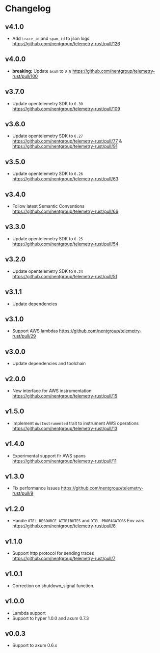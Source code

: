 # Changelog

## v4.1.0

- Add `trace_id` and `span_id` to json logs https://github.com/nentgroup/telemetry-rust/pull/126

## v4.0.0

- **breaking:** Update `axum` to `0.8` https://github.com/nentgroup/telemetry-rust/pull/100

## v3.7.0

- Update opentelemetry SDK to `0.30` https://github.com/nentgroup/telemetry-rust/pull/109

## v3.6.0

- Update opentelemetry SDK to `0.27` https://github.com/nentgroup/telemetry-rust/pull/77 & https://github.com/nentgroup/telemetry-rust/pull/91

## v3.5.0

- Update opentelemetry SDK to `0.26` https://github.com/nentgroup/telemetry-rust/pull/63

## v3.4.0

- Follow latest Semantic Conventions https://github.com/nentgroup/telemetry-rust/pull/66

## v3.3.0

- Update opentelemetry SDK to `0.25` https://github.com/nentgroup/telemetry-rust/pull/54

## v3.2.0

- Update opentelemetry SDK to `0.24` https://github.com/nentgroup/telemetry-rust/pull/51

## v3.1.1

- Update dependencies

## v3.1.0

- Support AWS lambdas https://github.com/nentgroup/telemetry-rust/pull/29

## v3.0.0

- Update dependencies and toolchain

## v2.0.0

- New interface for AWS instrumentation https://github.com/nentgroup/telemetry-rust/pull/15

## v1.5.0

- Implement `AwsInstrumented` trait to instrument AWS operations https://github.com/nentgroup/telemetry-rust/pull/13

## v1.4.0

- Experimental support fir AWS spans https://github.com/nentgroup/telemetry-rust/pull/11

## v1.3.0

- Fix performance issues https://github.com/nentgroup/telemetry-rust/pull/9

## v1.2.0

- Handle `OTEL_RESOURCE_ATTRIBUTES` and `OTEL_PROPAGATORS` Env vars https://github.com/nentgroup/telemetry-rust/pull/8

## v1.1.0

- Support http protocol for sending traces https://github.com/nentgroup/telemetry-rust/pull/7

## v1.0.1

- Correction on shutdown_signal function.

## v1.0.0

- Lambda support
- Support to hyper 1.0.0 and axum 0.7.3

## v0.0.3

- Support to axum 0.6.x
